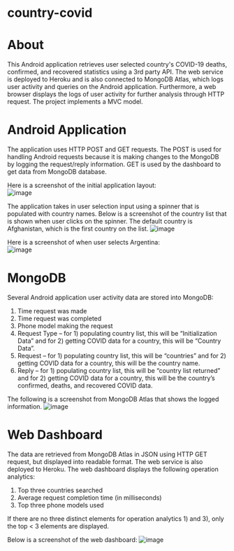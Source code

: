 # country-covid

# About 
This Android application retrieves user selected country's COVID-19 deaths, confirmed, and recovered statistics using a 3rd party API. The web service is deployed to Heroku and is also connected to MongoDB Atlas, which logs user activity and queries on the Android application. Furthermore, a web browser displays the logs of user activity for further analysis through HTTP request. The project implements a MVC model. 

# Android Application 
The application uses HTTP POST and GET requests. The POST is used for handling Android requests because it is making changes to the MongoDB by logging the request/reply information. GET is used by the dashboard to get data from MongoDB database. 

Here is a screenshot of the initial application layout:\
![image](https://github.com/kowunk/country-covid/blob/master/images/androidapp1.png)

The application takes in user selection input using a spinner that is populated with country names. Below is a screenshot of the country list that is shown when user clicks on the spinner. The default country is Afghanistan, which is the first country on the list.
![image](https://github.com/kowunk/country-covid/blob/master/images/androidapp2.png)

Here is a screenshot of when user selects Argentina:\
![image](https://github.com/kowunk/country-covid/blob/master/images/androidapp3.png)

# MongoDB
Several Android application user activity data are stored into MongoDB: 
1) Time request was made
2) Time request was completed 
3) Phone model making the request 
4) Request Type – for 1) populating country list, this will be “Initialization Data” and for 2) getting COVID
data for a country, this will be “Country Data”. 
5) Request – for 1) populating country list, this will be “countries” and for 2) getting COVID data for a
country, this will be the country name. 
6) Reply – for 1) populating country list, this will be “country list returned” and for 2) getting COVID data
for a country, this will be the country’s confirmed, deaths, and recovered COVID data. 

The following is a screenshot from MongoDB Atlas that shows the logged information.
![image](https://github.com/kowunk/country-covid/blob/master/images/mongodb.png)

# Web Dashboard
The data are retrieved from MongoDB Atlas in JSON using HTTP GET request, but displayed into readable format. The web service is also deployed to Heroku. The web dashboard displays the following operation analytics: 

1) Top three countries searched
2) Average request completion time (in milliseconds) 
3) Top three phone models used 

If there are no three distinct elements for operation analytics 1) and 3), only the top < 3 elements are displayed. 

Below is a screenshot of the web dashboard: 
![image](https://github.com/kowunk/country-covid/blob/master/images/web-dashboard.png)
